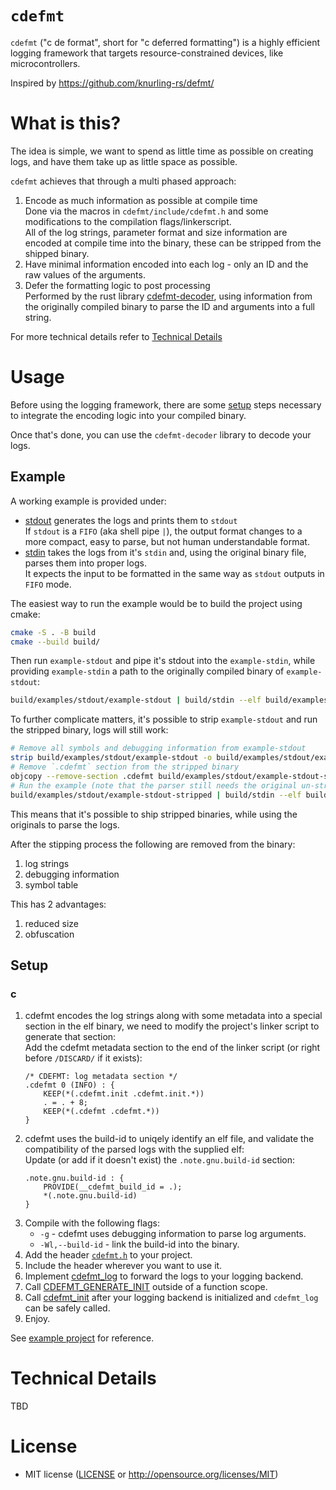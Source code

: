 # `cdefmt`

`cdefmt` ("c de format", short for "c deferred formatting") is a highly efficient logging framework that targets resource-constrained devices, like microcontrollers.

Inspired by <https://github.com/knurling-rs/defmt/>

# What is this?

The idea is simple, we want to spend as little time as possible on creating logs, and have them take up as little space as possible.

`cdefmt` achieves that through a multi phased approach:
1. Encode as much information as possible at compile time<br>
   Done via the macros in `cdefmt/include/cdefmt.h` and some modifications to the compilation flags/linkerscript.<br>
   All of the log strings, parameter format and size information are encoded at compile time into the binary, these can be stripped from the shipped binary.
2. Have minimal information encoded into each log - only an ID and the raw values of the arguments.
3. Defer the formatting logic to post processing<br>
   Performed by the rust library [cdefmt-decoder](decoder/), using information from the originally compiled binary to parse the ID and arguments into a full string.

For more technical details refer to [Technical Details](#technical-details)

# Usage

Before using the logging framework, there are some [setup](#setup) steps necessary to integrate the encoding logic into your compiled binary.

Once that's done, you can use the `cdefmt-decoder` library to decode your logs.

## Example

A working example is provided under:
*   [stdout](examples/stdout/) generates the logs and prints them to `stdout`<br>
    If `stdout` is a `FIFO` (aka shell pipe `|`), the output format changes to a more compact, easy to parse, but not human understandable format.
*   [stdin](examples/stdin/) takes the logs from it's `stdin` and, using the original binary file, parses them into proper logs.<br>
    It expects the input to be formatted in the same way as `stdout` outputs in `FIFO` mode.

The easiest way to run the example would be to build the project using cmake:
```bash
cmake -S . -B build
cmake --build build/
```

Then run `example-stdout` and pipe it's stdout into the `example-stdin`, while providing `example-stdin` a path to the originally compiled binary of `example-stdout`:

```bash
build/examples/stdout/example-stdout | build/stdin --elf build/examples/stdout/example-stdout
```

To further complicate matters, it's possible to strip `example-stdout` and run the stripped binary, logs will still work:
```bash
# Remove all symbols and debugging information from example-stdout
strip build/examples/stdout/example-stdout -o build/examples/stdout/example-stdout-stripped --strip-all
# Remove `.cdefmt` section from the stripped binary
objcopy --remove-section .cdefmt build/examples/stdout/example-stdout-stripped
# Run the example (note that the parser still needs the original un-stripped binary)
build/examples/stdout/example-stdout-stripped | build/stdin --elf build/examples/stdout/example-stdout
```

This means that it's possible to ship stripped binaries, while using the originals to parse the logs.

After the stipping process the following are removed from the binary:
1. log strings
2. debugging information
3. symbol table

This has 2 advantages:
1. reduced size
2. obfuscation

## Setup

### c

1.  cdefmt encodes the log strings along with some metadata into a special section in the elf binary, we need to modify the project's linker script to generate that section:<br>
    Add the cdefmt metadata section to the end of the linker script (or right before `/DISCARD/` if it exists):
    ```
    /* CDEFMT: log metadata section */
    .cdefmt 0 (INFO) : {
        KEEP(*(.cdefmt.init .cdefmt.init.*))
        . = . + 8;
        KEEP(*(.cdefmt .cdefmt.*))
    }
    ```
2.  cdefmt uses the build-id to uniqely identify an elf file, and validate the compatibility of the parsed logs with the supplied elf:<br>
    Update (or add if it doesn't exist) the `.note.gnu.build-id` section:
    ```
    .note.gnu.build-id : {
        PROVIDE(__cdefmt_build_id = .);
        *(.note.gnu.build-id)
    }
    ```
3.  Compile with the following flags:
    * `-g`              - cdefmt uses debugging information to parse log arguments.
    * `-Wl,--build-id`  - link the build-id into the binary.
4.  Add the header [`cdefmt.h`](cdefmt/include/cdefmt.h) to your project.
5.  Include the header wherever you want to use it.
6.  Implement [cdefmt_log](cdefmt/include/cdefmt.h#L47) to forward the logs to your logging backend.
7.  Call [CDEFMT_GENERATE_INIT](cdefmt/include/cdefmt.h#L21) outside of a function scope.
8.  Call [cdefmt_init](cdefmt/include/cdefmt.h#L20) after your logging backend is initialized and `cdefmt_log` can be safely called.
9.  Enjoy.

See [example project](examples/stdout/) for reference.

# Technical Details
TBD

# License
*   MIT license ([LICENSE](LICENSE) or http://opensource.org/licenses/MIT)

